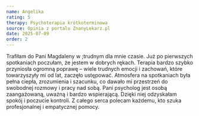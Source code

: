 ```yaml
---
name: Angelika
rating: 5
therapy: Psychoterapia krótkoterminowa
source: Opinia z portalu ZnanyLekarz.pl
date: 2025-07-09
order: 2
---
```

Trafiłam do Pani Magdaleny w ;trudnym dla mnie czasie. Już po pierwszych spotkaniach poczułam, że jestem w dobrych rękach. Terapia bardzo szybko przyniosła ogromną poprawę – wiele trudnych emocji i zachowań, które towarzyszyły mi od lat, zaczęło ustępować. Atmosfera na spotkaniach była pełna ciepła, zrozumienia i szacunku, co dawało mi przestrzeń do swobodnej rozmowy i pracy nad sobą. Pani psycholog jest osobą zaangażowaną, uważną i bardzo wspierającą. Dzięki niej odzyskałam spokój i poczucie kontroli. Z całego serca polecam każdemu, kto szuka profesjonalnej i empatycznej pomocy.
